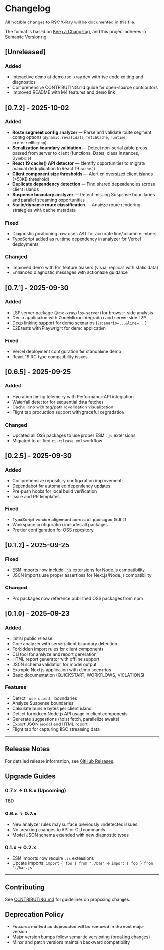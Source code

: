 # Changelog

All notable changes to RSC X‑Ray will be documented in this file.

The format is based on [Keep a Changelog](https://keepachangelog.com/en/1.0.0/),
and this project adheres to [Semantic Versioning](https://semver.org/spec/v2.0.0.html).

## [Unreleased]

### Added

- Interactive demo at demo.rsc-xray.dev with live code editing and diagnostics
- Comprehensive CONTRIBUTING.md guide for open-source contributors
- Improved README with M4 features and demo link

## [0.7.2] - 2025-10-02

### Added

- **Route segment config analyzer** — Parse and validate route segment config options (`dynamic`, `revalidate`, `fetchCache`, `runtime`, `preferredRegion`)
- **Serialization boundary validation** — Detect non-serializable props passed from server to client (functions, Dates, class instances, Symbols)
- **React 19 cache() API detector** — Identify opportunities to migrate manual deduplication to React 19 `cache()`
- **Client component size thresholds** — Alert on oversized client islands (>50KB threshold)
- **Duplicate dependency detection** — Find shared dependencies across client islands
- **Suspense boundary analyzer** — Detect missing Suspense boundaries and parallel streaming opportunities
- **Static/dynamic route classification** — Analyze route rendering strategies with cache metadata

### Fixed

- Diagnostic positioning now uses AST for accurate line/column numbers
- TypeScript added as runtime dependency in analyzer for Vercel deployments

### Changed

- Improved demo with Pro feature teasers (visual replicas with static data)
- Enhanced diagnostic messages with actionable guidance

## [0.7.1] - 2025-09-30

### Added

- LSP server package (`@rsc-xray/lsp-server`) for browser-side analysis
- Demo application with CodeMirror integration and server-side LSP
- Deep linking support for demo scenarios (`?scenario=...&line=...`)
- E2E tests with Playwright for demo application

### Fixed

- Vercel deployment configuration for standalone demo
- React 19 RC type compatibility issues

## [0.6.5] - 2025-09-25

### Added

- Hydration timing telemetry with Performance API integration
- Waterfall detector for sequential data fetches
- Cache lens with tag/path revalidation visualization
- Flight tap production support with graceful degradation

### Changed

- Updated all OSS packages to use proper ESM `.js` extensions
- Migrated to unified `ci-release.yml` workflow

## [0.2.5] - 2025-09-30

### Added

- Comprehensive repository configuration improvements
- Dependabot for automated dependency updates
- Pre-push hooks for local build verification
- Issue and PR templates

### Fixed

- TypeScript version alignment across all packages (5.6.2)
- Workspace configuration includes all packages
- Prettier configuration for OSS repository

## [0.1.2] - 2025-09-25

### Fixed

- ESM imports now include `.js` extensions for Node.js compatibility
- JSON imports use proper assertions for Next.js/Node.js compatibility

### Changed

- Pro packages now reference published OSS packages from npm

## [0.1.0] - 2025-09-23

### Added

- Initial public release
- Core analyzer with server/client boundary detection
- Forbidden import rules for client components
- CLI tool for analyze and report generation
- HTML report generator with offline support
- JSON schema validation for model output
- Example Next.js application with demo scenarios
- Basic documentation (QUICKSTART, WORKFLOWS, VIOLATIONS)

### Features

- Detect `'use client'` boundaries
- Analyze Suspense boundaries
- Calculate bundle bytes per client island
- Detect forbidden Node.js API usage in client components
- Generate suggestions (hoist fetch, parallelize awaits)
- Export JSON model and HTML report
- Flight tap for capturing RSC streaming data

---

## Release Notes

For detailed release information, see [GitHub Releases](https://github.com/rsc-xray/rsc-xray/releases).

## Upgrade Guides

### 0.7.x → 0.8.x (Upcoming)

TBD

### 0.6.x → 0.7.x

- New analyzer rules may surface previously undetected issues
- No breaking changes to API or CLI commands
- Model JSON schema extended with new diagnostic types

### 0.1.x → 0.2.x

- ESM imports now require `.js` extensions
- Update imports: `import { foo } from './bar'` → `import { foo } from './bar.js'`

---

## Contributing

See [CONTRIBUTING.md](./CONTRIBUTING.md) for guidelines on proposing changes.

## Deprecation Policy

- Features marked as deprecated will be removed in the next major version
- Major version bumps follow semantic versioning (breaking changes)
- Minor and patch versions maintain backward compatibility
